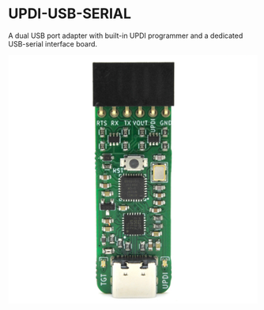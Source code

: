 # UPDI-USB-SERIAL
A dual USB port adapter with built-in UPDI programmer and a dedicated USB-serial interface board.

![picture](UPDI-USB-SERIAL.jpg)
